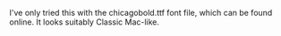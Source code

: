 I've only tried this with the chicagobold.ttf font file, which can be found online. It looks suitably Classic Mac-like.
